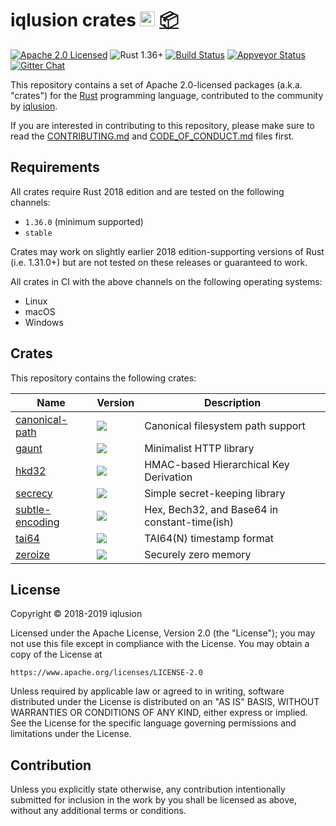 # iqlusion crates <a href="https://www.iqlusion.io"><img src="https://storage.googleapis.com/iqlusion-production-web/img/logo/iqlusion-rings-sm.png" alt="iqlusion" width="24" height="24"></a> <a href="https://crates.io">📦</a>

[![Apache 2.0 Licensed][license-image]][license-link]
![Rust 1.36+][rustc-image]
[![Build Status][build-image]][build-link]
[![Appveyor Status][appveyor-image]][appveyor-link]
[![Gitter Chat][gitter-image]][gitter-link]

This repository contains a set of Apache 2.0-licensed packages (a.k.a.  "crates")
for the [Rust](https://www.rust-lang.org/) programming language, contributed
to the community by [iqlusion](https://www.iqlusion.io).

If you are interested in contributing to this repository, please make sure to
read the [CONTRIBUTING.md] and [CODE_OF_CONDUCT.md] files first.

[CONTRIBUTING.md]: https://github.com/iqlusioninc/crates/blob/develop/CONTRIBUTING.md
[CODE_OF_CONDUCT.md]: https://github.com/iqlusioninc/crates/blob/develop/CODE_OF_CONDUCT.md

## Requirements

All crates require Rust 2018 edition and are tested on the following channels:

- `1.36.0` (minimum supported)
- `stable`

Crates may work on slightly earlier 2018 edition-supporting versions of Rust
(i.e. 1.31.0+) but are not tested on these releases or guaranteed to work.

All crates in CI with the above channels on the following operating systems:

- Linux
- macOS
- Windows

## Crates

This repository contains the following crates:

| Name              | Version                    | Description |
|-------------------|----------------------------|-------------|
| [canonical-path]  | ![][canonical-path-crate]  | Canonical filesystem path support |
| [gaunt]           | ![][gaunt-crate]           | Minimalist HTTP library |
| [hkd32]           | ![][hkd32-crate]           | HMAC-based Hierarchical Key Derivation |
| [secrecy]         | ![][secrecy-crate]         | Simple secret-keeping library |
| [subtle-encoding] | ![][subtle-encoding-crate] | Hex, Bech32, and Base64 in constant-time(ish) |
| [tai64]           | ![][tai64-crate]           | TAI64(N) timestamp format |
| [zeroize]         | ![][zeroize-crate]         | Securely zero memory |

## License

Copyright © 2018-2019 iqlusion

Licensed under the Apache License, Version 2.0 (the "License");
you may not use this file except in compliance with the License.
You may obtain a copy of the License at

    https://www.apache.org/licenses/LICENSE-2.0

Unless required by applicable law or agreed to in writing, software
distributed under the License is distributed on an "AS IS" BASIS,
WITHOUT WARRANTIES OR CONDITIONS OF ANY KIND, either express or implied.
See the License for the specific language governing permissions and
limitations under the License.

## Contribution

Unless you explicitly state otherwise, any contribution intentionally
submitted for inclusion in the work by you shall be licensed as above,
without any additional terms or conditions.

[//]: # (badges)

[license-image]: https://img.shields.io/badge/license-Apache2.0-blue.svg
[license-link]: https://github.com/iqlusioninc/crates/blob/develop/LICENSE
[rustc-image]: https://img.shields.io/badge/rustc-1.36+-blue.svg
[build-image]: https://travis-ci.com/iqlusioninc/crates.svg?branch=develop
[build-link]: https://travis-ci.com/iqlusioninc/crates/
[appveyor-image]: https://ci.appveyor.com/api/projects/status/qslcjs7e1rn4a2w9?svg=true
[appveyor-link]: https://ci.appveyor.com/project/tony-iqlusion/crates
[gitter-image]: https://badges.gitter.im/iqlusioninc/community.svg
[gitter-link]: https://gitter.im/iqlusioninc/community

[//]: # (crates)

[canonical-path]: https://github.com/iqlusioninc/crates/tree/develop/canonical-path
[canonical-path-crate]: https://img.shields.io/crates/v/canonical-path.svg
[gaunt]: https://github.com/iqlusioninc/crates/tree/develop/gaunt
[gaunt-crate]: https://img.shields.io/crates/v/gaunt.svg
[hkd32]: https://github.com/iqlusioninc/crates/tree/develop/hkd32
[hkd32-crate]: https://img.shields.io/crates/v/hkd32.svg
[secrecy]: https://github.com/iqlusioninc/crates/tree/develop/secrecy
[secrecy-crate]: https://img.shields.io/crates/v/secrecy.svg
[subtle-encoding]: https://github.com/iqlusioninc/crates/tree/develop/subtle-encoding
[subtle-encoding-crate]: https://img.shields.io/crates/v/subtle-encoding.svg
[tai64]: https://github.com/iqlusioninc/crates/tree/develop/tai64
[tai64-crate]: https://img.shields.io/crates/v/tai64.svg
[zeroize]: https://github.com/iqlusioninc/crates/tree/develop/zeroize
[zeroize-crate]: https://img.shields.io/crates/v/zeroize.svg
